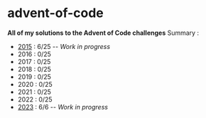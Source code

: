 # advent-of-code

**All of my solutions to the Advent of Code challenges**
Summary :
 - [2015](https://github.com/TheoHorn/advent-of-code/tree/main/2015) : 6/25 -- *Work in progress* 
 - 2016 : 0/25
 - 2017 : 0/25
 - 2018 : 0/25
 - 2019 : 0/25
 - 2020 : 0/25
 - 2021 : 0/25
 - 2022 : 0/25
 - [2023](https://github.com/TheoHorn/advent-of-code/tree/main/2023) : 6/6 -- *Work in progress*

